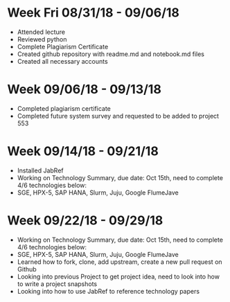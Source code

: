 # Week Fri 08/31/18 - 09/06/18

* Attended lecture
* Reviewed python
* Complete Plagiarism Certificate
* Created github repository with readme.md and notebook.md files
* Created all necessary accounts

# Week 09/06/18 - 09/13/18

* Completed plagiarism certificate
* Completed future system survey and requested to be added to project 553


# Week 09/14/18 - 09/21/18
* Installed JabRef
* Working on Technology Summary, due date: Oct 15th, need to complete 4/6 technologies below:
* SGE, HPX-5, SAP HANA, Slurm, Juju, Google FlumeJave

# Week 09/22/18 - 09/29/18
* Working on Technology Summary, due date: Oct 15th, need to complete 4/6 technologies below:
* SGE, HPX-5, SAP HANA, Slurm, Juju, Google FlumeJave
* Learned how to fork, clone, add upstream, create a new pull request on Github
* Looking into previous Project to get project idea, need to look into how to write a project snapshots
* Looking into how to use JabRef to reference technology papers